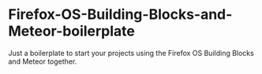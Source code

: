 Firefox-OS-Building-Blocks-and-Meteor-boilerplate
=================================================

Just a boilerplate to start your projects using the Firefox OS Building Blocks and Meteor together.
